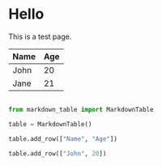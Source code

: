 # Hello

This is a test page.

| Name | Age |
| ---- | --- |
| John | 20  |
| Jane | 21  |

```python

from markdown_table import MarkdownTable

table = MarkdownTable()

table.add_row(["Name", "Age"])

table.add_row(["John", 20])

```

